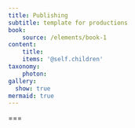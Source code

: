 ```yaml
---
title: Publishing
subtitle: template for productions
book:
    source: /elements/book-1
content:
    title: 
    items: '@self.children'
taxonomy:
    photon:
gallery:
  show: true
mermaid: true
---
```




===
